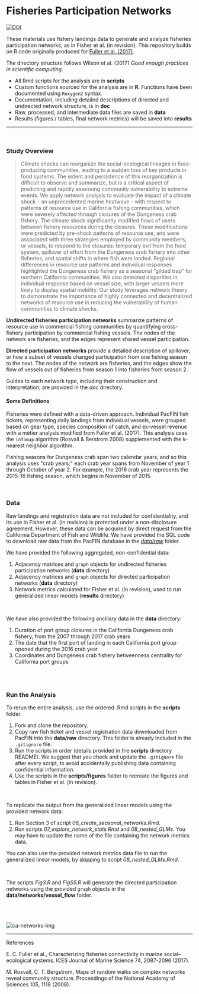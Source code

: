 # Fisheries Participation Networks
[![DOI](https://zenodo.org/badge/273792008.svg)](https://zenodo.org/badge/latestdoi/273792008)

These materials use fishery landings data to generate and analyze fisheries participation networks, as in Fisher et al. (in revision). This repository builds on R code originally produced for [Fuller et al. (2017)](https://doi.org/10.1093/icesjms/fsx128).


The directory structure follows Wilson et al. (2017) *Good enough practices in scientific computing*. 

- All Rmd scripts for the analysis are in **scripts**
- Custom functions sourced for the analysis are in **R**. Functions have been documented using `Roxygen2` syntax. 
- Documentation, including detailed descriptions of directed and undirected network structure, is in **doc**
- Raw, processed, and intermediate data files are saved in **data**
- Results (figures / tables, final network metrics) will be saved into  **results**

---

<br>

### Study Overview

> Climate shocks can reorganize the social-ecological linkages in food-producing communities, leading to a sudden loss of key products in food systems. The extent and persistence of this reorganization is difficult to observe and summarize, but is a critical aspect of predicting and rapidly assessing community vulnerability to extreme events. We apply network analysis to evaluate the impact of a climate shock – an unprecedented marine heatwave – with respect to patterns of resource use in California fishing communities, which were severely affected through closures of the Dungeness crab fishery. The climate shock significantly modified flows of users between fishery resources during the closures. These modifications were predicted by pre-shock patterns of resource use, and were associated with three strategies employed by community members, or vessels, to respond to the closures: temporary exit from the food system, spillover of effort from the Dungeness crab fishery into other fisheries, and spatial shifts in where fish were landed. Regional differences in resource use patterns and individual responses highlighted the Dungeness crab fishery as a seasonal “gilded trap” for northern California communities. We also detected disparities in individual response based on vessel size, with larger vessels more likely to display spatial mobility. Our study leverages network theory to demonstrate the importance of highly connected and decentralized networks of resource use in reducing the vulnerability of human communities to climate shocks. 


**Undirected fisheries participation networks** summarize patterns of resource use in commercial fishing communities by quantifying cross-fishery participation by commercial fishing vessels. The nodes of the network are fisheries, and the edges represent shared vessel participation. 

**Directed participation networks** provide a detailed description of spillover, or how a subset of vessels changed participation from one fishing season to the next. The nodes of the network are fisheries, and the edges show the flow of vessels out of fisheries from season 1 into fisheries from season 2.

Guides to each network type, including their construction and interpretation, are provided in the *doc* directory.

#### Some Definitions

Fisheries were defined with a data-driven approach. Individual PacFIN fish tickets, representing daily landings from individual vessels, were grouped based on gear type, species composition of catch, and ex-vessel revenue with a métier analysis modified from Fuller et al. (2017).  This analysis uses the `infomap` algorithm (Rosvall & Berstrom 2008) supplemented with the k-nearest neighbor algorithm.

Fishing seasons for Dungeness crab span two calendar years, and so this analysis uses "crab years;" each crab year spans from November of year 1 through October of year 2. For example, the 2016 crab year represents the 2015-16 fishing season, which begins in November of 2015. 

<br>

### Data

Raw landings and registration data are not included for confidentiality, and its use in Fisher et al. (in revision) is protected under a non-disclosure agreement. However, these data can be acquired by direct request from the California Department of Fish and Wildlife. We have provided the SQL code to download raw data from the PacFIN database in the [*data/raw*](https://github.com/mfisher5/ParticipationNetworks/tree/master/data/raw) folder.

We have provided the following aggregated, non-confidential data:
1. Adjacency matrices and `graph` objects for undirected fisheries participation networks (**data** directory)
2. Adjacency matrices and `graph` objects for directed participation networks (**data** directory)
3. Network metrics calculated for Fisher et al. (in revision), used to run generalized linear models (**results** directory)

<br>

We have also provided the following ancillary data in the **data** directory:

1. Duration of port group closures in the California Dungeness crab fishery, from the 2007 through 2017 crab years
2. The date that the first port of landing in each California port group opened during the 2016 crab year
3. Coordinates and Dungeness crab fishery betweenness centrality for California port groups

<br>
<br>

### Run the Analysis

To rerun the entire analysis, use the ordered .Rmd scripts in the **scripts** folder.

1. Fork and clone the repository.
2. Copy raw fish ticket and vessel registration data downloaded from PacFIN into the **data/raw** directory. This folder is already included in the `.gitignore` file. 
3. Run the scripts in order (details provided in the **scripts** directory README). We suggest that you check and update the `.gitignore` file after every script, to avoid accidentally publishing data containing confidential information.
4. Use the scripts in the **scripts/figures** folder to recreate the figures and tables in Fisher et al. (in revision).

<br>

To replicate the output from the generalized linear models using the provided network data:
1. Run Section 3 of script *06_create_seasonal_networks.Rmd*.
2. Run scripts *07_explore_network_stats.Rmd* and *08_nested_GLMs*. You may have to update the name of the file containing the network metrics data.

You can also use the provided network metrics data file to run the generalized linear models, by skipping to script *08_nested_GLMs.Rmd*.

<br>

The scripts *Fig3.R* and *FigS5.R* will generate the directed participation networks using the provided `graph` objects in the **data/networks/vessel_flow** folder.
<br>
<br>
<br>
<br>


![ca-networks-img](https://github.com/mfisher5/ParticipationNetworks/blob/master/results/figures/fig1/example_network.png?raw=true)

---

References

E. C. Fuller et al., Characterizing fisheries connectivity in marine social–ecological systems. ICES Journal of Marine Science 74, 2087-2096 (2017).

M. Rosvall, C. T. Bergstrom, Maps of random walks on complex networks reveal community structure. Proceedings of the National Academy of Sciences 105, 1118 (2008).

